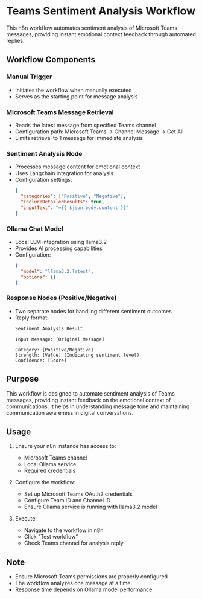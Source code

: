 # Teams Sentiment Analysis Workflow

This n8n workflow automates sentiment analysis of Microsoft Teams messages, providing instant emotional context feedback through automated replies.

## Workflow Components

### Manual Trigger
- Initiates the workflow when manually executed
- Serves as the starting point for message analysis

### Microsoft Teams Message Retrieval
- Reads the latest message from specified Teams channel
- Configuration path: Microsoft Teams → Channel Message → Get All
- Limits retrieval to 1 message for immediate analysis

### Sentiment Analysis Node
- Processes message content for emotional context
- Uses Langchain integration for analysis
- Configuration settings:
  ```json
  {
    "categories": ["Positive", "Negative"],
    "includeDetailedResults": true,
    "inputText": "={{ $json.body.content }}"
  }
  ```

### Ollama Chat Model
- Local LLM integration using llama3.2
- Provides AI processing capabilities
- Configuration:
  ```json
  {
    "model": "llama3.2:latest",
    "options": {}
  }
  ```

### Response Nodes (Positive/Negative)
- Two separate nodes for handling different sentiment outcomes
- Reply format:
  ```
  Sentiment Analysis Result

  Input Message: [Original Message]

  Category: [Positive/Negative]
  Strength: [Value] (Indicating sentiment level)
  Confidence: [Score]
  ```

## Purpose
This workflow is designed to automate sentiment analysis of Teams messages, providing instant feedback on the emotional context of communications. It helps in understanding message tone and maintaining communication awareness in digital conversations.

## Usage
1. Ensure your n8n instance has access to:
   - Microsoft Teams channel
   - Local Ollama service
   - Required credentials

2. Configure the workflow:
   - Set up Microsoft Teams OAuth2 credentials
   - Configure Team ID and Channel ID
   - Ensure Ollama service is running with llama3.2 model

3. Execute:
   - Navigate to the workflow in n8n
   - Click "Test workflow"
   - Check Teams channel for analysis reply

## Note
- Ensure Microsoft Teams permissions are properly configured
- The workflow analyzes one message at a time
- Response time depends on Ollama model performance

